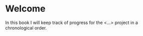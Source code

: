 Welcome
===============================

In this book I will keep track of progress for the <...> project in a chronological order.
